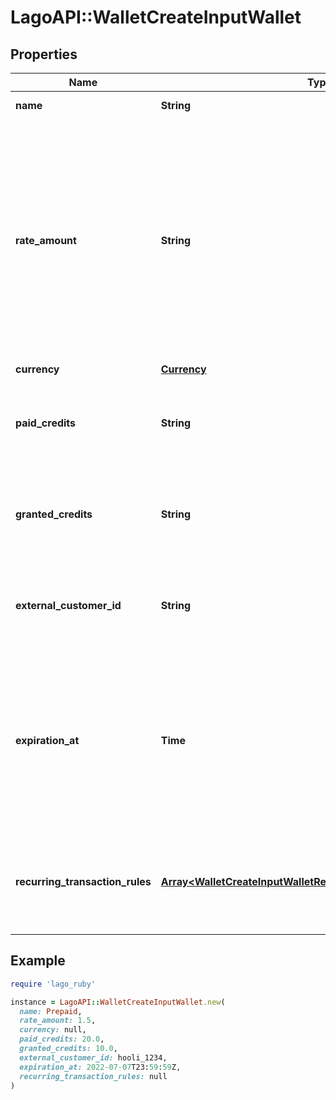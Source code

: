 # LagoAPI::WalletCreateInputWallet

## Properties

| Name | Type | Description | Notes |
| ---- | ---- | ----------- | ----- |
| **name** | **String** | The name of the wallet. | [optional] |
| **rate_amount** | **String** | The rate of conversion between credits and the amount in the specified currency. It indicates the ratio or factor used to convert credits into the corresponding monetary value in the currency of the transaction. |  |
| **currency** | [**Currency**](Currency.md) |  |  |
| **paid_credits** | **String** | The number of paid credits. Required only if there is no granted credits. | [optional] |
| **granted_credits** | **String** | The number of free granted credits. Required only if there is no paid credits. | [optional] |
| **external_customer_id** | **String** | The customer external unique identifier (provided by your own application) |  |
| **expiration_at** | **Time** | The date and time that determines when the wallet will expire. It follows the ISO 8601 datetime format and is expressed in Coordinated Universal Time (UTC). | [optional] |
| **recurring_transaction_rules** | [**Array&lt;WalletCreateInputWalletRecurringTransactionRulesInner&gt;**](WalletCreateInputWalletRecurringTransactionRulesInner.md) | List of recurring transaction rules. Currently, we only allow one recurring rule per wallet. | [optional] |

## Example

```ruby
require 'lago_ruby'

instance = LagoAPI::WalletCreateInputWallet.new(
  name: Prepaid,
  rate_amount: 1.5,
  currency: null,
  paid_credits: 20.0,
  granted_credits: 10.0,
  external_customer_id: hooli_1234,
  expiration_at: 2022-07-07T23:59:59Z,
  recurring_transaction_rules: null
)
```

